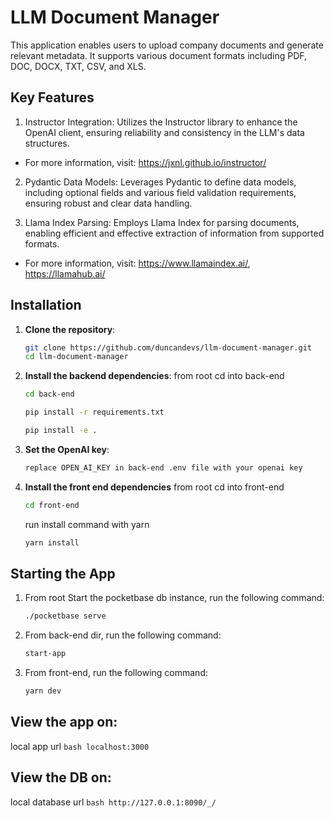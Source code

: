 # LLM Document Manager
This application enables users to upload company documents and generate relevant metadata. It supports various document formats including PDF, DOC, DOCX, TXT, CSV, and XLS.

## Key Features
1. Instructor Integration: Utilizes the Instructor library to enhance the OpenAI client, ensuring reliability and consistency in the LLM's data structures. 
- For more information, visit: https://jxnl.github.io/instructor/

2. Pydantic Data Models: Leverages Pydantic to define data models, including optional fields and various field validation requirements, ensuring robust and clear data handling.

3. Llama Index Parsing: Employs Llama Index for parsing documents, enabling efficient and effective extraction of information from supported formats.
- For more information, visit: https://www.llamaindex.ai/,  https://llamahub.ai/


## Installation

1. **Clone the repository**:

    ```bash
    git clone https://github.com/duncandevs/llm-document-manager.git
    cd llm-document-manager
    ```

2. **Install the backend dependencies**:
    from root cd into back-end
    ```bash
    cd back-end
    ```

    ```bash
    pip install -r requirements.txt
    ```

    ```bash
    pip install -e .
    ```

3. **Set the OpenAI key**:
    ```bash
    replace OPEN_AI_KEY in back-end .env file with your openai key
    ```

4. **Install the front end dependencies**
    from root cd into front-end

    ```bash
    cd front-end
    ```

    run install command with yarn
    ```bash
    yarn install
    ```

## Starting the App

1. From root Start the pocketbase db instance, run the following command:

    ```bash
    ./pocketbase serve
    ```

2. From back-end dir, run the following command:

    ```bash
    start-app
    ```

3. From front-end, run the following command:

    ```bash
    yarn dev
    ```

## View the app on:
local app url
    ```bash
    localhost:3000
    ```


## View the DB on:
local database url
    ```bash
    http://127.0.0.1:8090/_/
    ```
